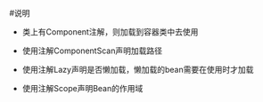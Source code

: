 #说明
+ 类上有Component注解，则加载到容器类中去使用 
  
+ 使用注解ComponentScan声明加载路径
	  
+ 使用注解Lazy声明是否懒加载，懒加载的bean需要在使用时才加载

+ 使用注解Scope声明Bean的作用域


